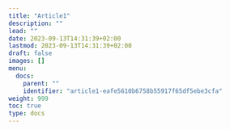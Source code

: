 ```yaml
---
title: "Article1"
description: ""
lead: ""
date: 2023-09-13T14:31:39+02:00
lastmod: 2023-09-13T14:31:39+02:00
draft: false
images: []
menu:
  docs:
    parent: ""
    identifier: "article1-eafe5610b6758b55917f65df5ebe3cfa"
weight: 999
toc: true
type: docs
---
```

